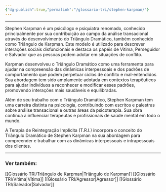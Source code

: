 ```yaml
---
{"dg-publish":true,"permalink":"/glossario-tri/stephen-karpman/"}
---
```



---

Stephen Karpman é um psicólogo e psiquiatra renomado, conhecido principalmente por sua contribuição ao campo da análise transacional através do desenvolvimento do Triângulo Dramático, também conhecido como Triângulo de Karpman. Este modelo é utilizado para descrever interações sociais disfuncionais e destaca os papéis de Vítima, Perseguidor e Salvador que as pessoas podem adotar em situações de conflito.  
  
Karpman desenvolveu o Triângulo Dramático como uma ferramenta para ajudar na compreensão das dinâmicas interpessoais e dos padrões de comportamento que podem perpetuar ciclos de conflito e mal-entendidos. Sua abordagem tem sido amplamente adotada em contextos terapêuticos para ajudar indivíduos a reconhecer e modificar esses padrões, promovendo interações mais saudáveis e equilibradas.  
  
Além de seu trabalho com o Triângulo Dramático, Stephen Karpman tem uma carreira distinta na psicologia, contribuindo com escritos e palestras sobre análise transacional e outras áreas da psicoterapia. Sua obra continua a influenciar terapeutas e profissionais de saúde mental em todo o mundo.  
  
A Terapia de Reintegração Implícita (T.R.I.) incorpora o conceito do Triângulo Dramático de Stephen Karpman na sua abordagem para compreender e trabalhar com as dinâmicas interpessoais e intrapessoais dos clientes.



----

### Ver também:

[[Glossário TRI/Triângulo de Karpman\|Triângulo de Karpman]]
[[Glossário TRI/Vítima\|Vítima]]
[[Glossário TRI/Agressor\|Agressor]]
[[Glossário TRI/Salvador\|Salvador]]


